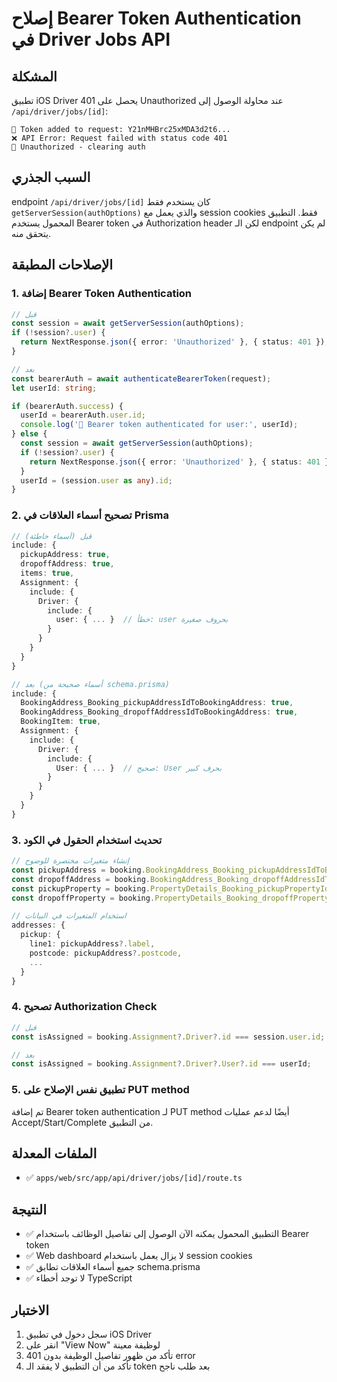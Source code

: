 # إصلاح Bearer Token Authentication في Driver Jobs API

## المشكلة
تطبيق iOS Driver يحصل على 401 Unauthorized عند محاولة الوصول إلى `/api/driver/jobs/[id]`:
```
🔑 Token added to request: Y21nMHBrc25xMDA3d2t6...
❌ API Error: Request failed with status code 401
🔐 Unauthorized - clearing auth
```

## السبب الجذري
endpoint `/api/driver/jobs/[id]` كان يستخدم فقط `getServerSession(authOptions)` والذي يعمل مع session cookies فقط. التطبيق المحمول يستخدم Bearer token في Authorization header لكن الـ endpoint لم يكن يتحقق منه.

## الإصلاحات المطبقة

### 1. إضافة Bearer Token Authentication
```typescript
// قبل
const session = await getServerSession(authOptions);
if (!session?.user) {
  return NextResponse.json({ error: 'Unauthorized' }, { status: 401 });
}

// بعد
const bearerAuth = await authenticateBearerToken(request);
let userId: string;

if (bearerAuth.success) {
  userId = bearerAuth.user.id;
  console.log('🔑 Bearer token authenticated for user:', userId);
} else {
  const session = await getServerSession(authOptions);
  if (!session?.user) {
    return NextResponse.json({ error: 'Unauthorized' }, { status: 401 });
  }
  userId = (session.user as any).id;
}
```

### 2. تصحيح أسماء العلاقات في Prisma
```typescript
// قبل (أسماء خاطئة)
include: {
  pickupAddress: true,
  dropoffAddress: true,
  items: true,
  Assignment: {
    include: {
      Driver: {
        include: {
          user: { ... }  // خطأ: user بحروف صغيرة
        }
      }
    }
  }
}

// بعد (أسماء صحيحة من schema.prisma)
include: {
  BookingAddress_Booking_pickupAddressIdToBookingAddress: true,
  BookingAddress_Booking_dropoffAddressIdToBookingAddress: true,
  BookingItem: true,
  Assignment: {
    include: {
      Driver: {
        include: {
          User: { ... }  // صحيح: User بحرف كبير
        }
      }
    }
  }
}
```

### 3. تحديث استخدام الحقول في الكود
```typescript
// إنشاء متغيرات مختصرة للوضوح
const pickupAddress = booking.BookingAddress_Booking_pickupAddressIdToBookingAddress;
const dropoffAddress = booking.BookingAddress_Booking_dropoffAddressIdToBookingAddress;
const pickupProperty = booking.PropertyDetails_Booking_pickupPropertyIdToPropertyDetails;
const dropoffProperty = booking.PropertyDetails_Booking_dropoffPropertyIdToPropertyDetails;

// استخدام المتغيرات في البيانات
addresses: {
  pickup: {
    line1: pickupAddress?.label,
    postcode: pickupAddress?.postcode,
    ...
  }
}
```

### 4. تصحيح Authorization Check
```typescript
// قبل
const isAssigned = booking.Assignment?.Driver?.id === session.user.id;

// بعد
const isAssigned = booking.Assignment?.Driver?.User?.id === userId;
```

### 5. تطبيق نفس الإصلاح على PUT method
تم إضافة Bearer token authentication لـ PUT method أيضًا لدعم عمليات Accept/Start/Complete من التطبيق.

## الملفات المعدلة
- ✅ `apps/web/src/app/api/driver/jobs/[id]/route.ts`

## النتيجة
- ✅ التطبيق المحمول يمكنه الآن الوصول إلى تفاصيل الوظائف باستخدام Bearer token
- ✅ Web dashboard لا يزال يعمل باستخدام session cookies
- ✅ جميع أسماء العلاقات تطابق schema.prisma
- ✅ لا توجد أخطاء TypeScript

## الاختبار
1. سجل دخول في تطبيق iOS Driver
2. انقر على "View Now" لوظيفة معينة
3. تأكد من ظهور تفاصيل الوظيفة بدون 401 error
4. تأكد من أن التطبيق لا يفقد الـ token بعد طلب ناجح
